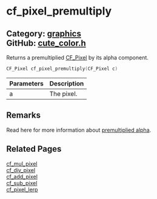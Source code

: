 [](../header.md ':include')

# cf_pixel_premultiply

Category: [graphics](/api_reference?id=graphics)  
GitHub: [cute_color.h](https://github.com/RandyGaul/cute_framework/blob/master/include/cute_color.h)  
---

Returns a premultiplied [CF_Pixel](/graphics/cf_pixel.md) by its alpha component.

```cpp
CF_Pixel cf_pixel_premultiply(CF_Pixel c)
```

Parameters | Description
--- | ---
a | The pixel.

## Remarks

Read here for more information about [premultiplied alpha](https://limnu.com/premultiplied-alpha-primer-artists/).

## Related Pages

[cf_mul_pixel](/graphics/cf_mul_pixel.md)  
[cf_div_pixel](/graphics/cf_div_pixel.md)  
[cf_add_pixel](/graphics/cf_add_pixel.md)  
[cf_sub_pixel](/graphics/cf_sub_pixel.md)  
[cf_pixel_lerp](/graphics/cf_pixel_lerp.md)  
